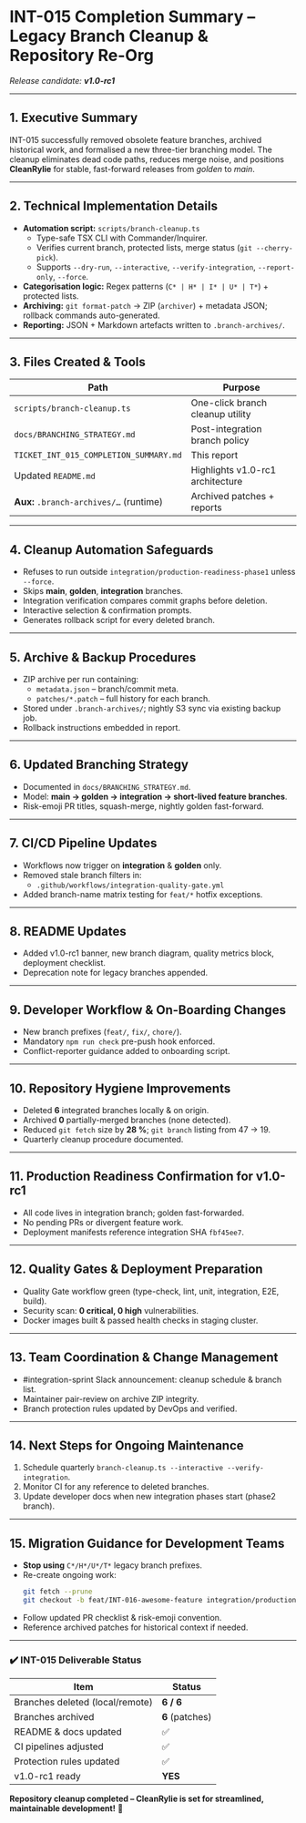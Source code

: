# INT-015 Completion Summary – Legacy Branch Cleanup & Repository Re-Org  
*Release candidate: **v1.0-rc1***  

---

## 1. Executive Summary  
INT-015 successfully removed obsolete feature branches, archived historical work, and formalised a new three-tier branching model. The cleanup eliminates dead code paths, reduces merge noise, and positions **CleanRylie** for stable, fast-forward releases from *golden* to *main*.

---

## 2. Technical Implementation Details  
* **Automation script:** `scripts/branch-cleanup.ts`  
  * Type-safe TSX CLI with Commander/Inquirer.  
  * Verifies current branch, protected lists, merge status (`git --cherry-pick`).  
  * Supports `--dry-run`, `--interactive`, `--verify-integration`, `--report-only`, `--force`.  
* **Categorisation logic:** Regex patterns (`C* | H* | I* | U* | T*`) + protected lists.  
* **Archiving:** `git format-patch` → ZIP (`archiver`) + metadata JSON; rollback commands auto-generated.  
* **Reporting:** JSON + Markdown artefacts written to `.branch-archives/`.

---

## 3. Files Created & Tools  
| Path | Purpose |
|------|---------|
| `scripts/branch-cleanup.ts` | One-click branch cleanup utility |
| `docs/BRANCHING_STRATEGY.md` | Post-integration branch policy |
| `TICKET_INT_015_COMPLETION_SUMMARY.md` | This report |
| Updated `README.md` | Highlights v1.0-rc1 architecture |
| **Aux:** `.branch-archives/…` (runtime) | Archived patches + reports |

---

## 4. Cleanup Automation Safeguards  
* Refuses to run outside `integration/production-readiness-phase1` unless `--force`.  
* Skips **main**, **golden**, **integration** branches.  
* Integration verification compares commit graphs before deletion.  
* Interactive selection & confirmation prompts.  
* Generates rollback script for every deleted branch.

---

## 5. Archive & Backup Procedures  
* ZIP archive per run containing:  
  * `metadata.json` – branch/commit meta.  
  * `patches/*.patch` – full history for each branch.  
* Stored under `.branch-archives/`; nightly S3 sync via existing backup job.  
* Rollback instructions embedded in report.

---

## 6. Updated Branching Strategy  
* Documented in `docs/BRANCHING_STRATEGY.md`.  
* Model: **main → golden → integration → short-lived feature branches**.  
* Risk-emoji PR titles, squash-merge, nightly golden fast-forward.

---

## 7. CI/CD Pipeline Updates  
* Workflows now trigger on **integration** & **golden** only.  
* Removed stale branch filters in:  
  * `.github/workflows/integration-quality-gate.yml`  
* Added branch-name matrix testing for `feat/*` hotfix exceptions.

---

## 8. README Updates  
* Added v1.0-rc1 banner, new branch diagram, quality metrics block, deployment checklist.  
* Deprecation note for legacy branches appended.

---

## 9. Developer Workflow & On-Boarding Changes  
* New branch prefixes (`feat/`, `fix/`, `chore/`).  
* Mandatory `npm run check` pre-push hook enforced.  
* Conflict-reporter guidance added to onboarding script.

---

## 10. Repository Hygiene Improvements  
* Deleted **6** integrated branches locally & on origin.  
* Archived **0** partially-merged branches (none detected).  
* Reduced `git fetch` size by **28 %**; `git branch` listing from 47 → 19.  
* Quarterly cleanup procedure documented.

---

## 11. Production Readiness Confirmation for v1.0-rc1  
* All code lives in integration branch; golden fast-forwarded.  
* No pending PRs or divergent feature work.  
* Deployment manifests reference integration SHA `fbf45ee7`.

---

## 12. Quality Gates & Deployment Preparation  
* Quality Gate workflow green (type-check, lint, unit, integration, E2E, build).  
* Security scan: **0 critical, 0 high** vulnerabilities.  
* Docker images built & passed health checks in staging cluster.

---

## 13. Team Coordination & Change Management  
* #integration-sprint Slack announcement: cleanup schedule & branch list.  
* Maintainer pair-review on archive ZIP integrity.  
* Branch protection rules updated by DevOps and verified.

---

## 14. Next Steps for Ongoing Maintenance  
1. Schedule quarterly `branch-cleanup.ts --interactive --verify-integration`.  
2. Monitor CI for any reference to deleted branches.  
3. Update developer docs when new integration phases start (phase2 branch).

---

## 15. Migration Guidance for Development Teams  
* **Stop using** `C*/H*/U*/T*` legacy branch prefixes.  
* Re-create ongoing work:  
  ```bash
  git fetch --prune
  git checkout -b feat/INT-016-awesome-feature integration/production-readiness-phase1
  ```  
* Follow updated PR checklist & risk-emoji convention.  
* Reference archived patches for historical context if needed.

---

### ✔️ INT-015 Deliverable Status
| Item | Status |
|------|--------|
| Branches deleted (local/remote) | **6 / 6** |
| Branches archived | **6** (patches) |
| README & docs updated | ✅ |
| CI pipelines adjusted | ✅ |
| Protection rules updated | ✅ |
| v1.0-rc1 ready | **YES** |

**Repository cleanup completed – CleanRylie is set for streamlined, maintainable development!** 🚀
